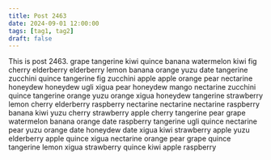 ```yaml
---
title: Post 2463
date: 2024-09-01 12:00:00
tags: [tag1, tag2]
draft: false
---
```

This is post 2463.
grape
tangerine
kiwi
quince
banana
watermelon
kiwi
fig
cherry
elderberry
elderberry
lemon
banana
orange
yuzu
date
tangerine
zucchini
quince
tangerine
fig
zucchini
apple
apple
orange
pear
nectarine
honeydew
honeydew
ugli
xigua
pear
honeydew
mango
nectarine
zucchini
quince
tangerine
orange
yuzu
orange
xigua
honeydew
tangerine
strawberry
lemon
cherry
elderberry
raspberry
nectarine
nectarine
nectarine
raspberry
banana
kiwi
yuzu
cherry
strawberry
apple
cherry
tangerine
pear
grape
watermelon
banana
orange
date
raspberry
tangerine
ugli
quince
nectarine
pear
yuzu
orange
date
honeydew
date
xigua
kiwi
strawberry
apple
yuzu
elderberry
apple
quince
xigua
nectarine
orange
pear
grape
quince
tangerine
lemon
xigua
strawberry
quince
kiwi
apple
raspberry
